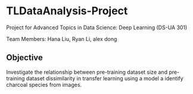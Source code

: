 # TLDataAnalysis-Project

Project for Advanced Topics in Data Science: Deep Learning (DS-UA 301)

Team Members: Hana Liu, Ryan Li, alex dong

## Objective

Investigate the relationship between pre-training dataset size and pre-training dataset dissimilarity in transfer learning using a model a identify charcoal species from images.
